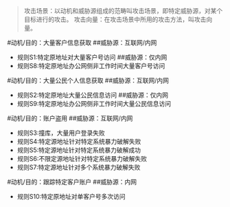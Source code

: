 
>攻击场景：以动机和威胁源组成的范畴叫攻击场景，即特定威胁源，对某个目标进行的攻击。
>攻击向量：在攻击场景中所用的攻击方法，叫攻击向量。

#动机/目的：大量客户信息获取
##威胁源：互联网/内网
* 规则S1:特定原地址对大量客户号访问
##威胁源：仅内网
* 规则S8:特定原地址办公网侧非工作时间大量客户号访问

#动机/目的：大量公民个人信息获取
##威胁源：互联网/内网
* 规则S2:特定原地址大量公民信息访问
##威胁源：仅内网
* 规则S9:特定原地址办公网侧非工作时间大量公民信息访问

#动机/目的：账户盗用
##威胁源：互联网/内网
* 规则S3:撞库，大量用户登录失败
* 规则S4:特定源地址针对特定系统暴力破解失败
* 规则S5:特定源地址针对特定系统暴力破解成功
* 规则S6:不限定源地址针对特定系统暴力破解失败
* 规则S7:特定源地址针对多个系统暴力破解失败

#动机/目的：跟踪特定客户账户
##威胁源：内网
* 规则S10:特定原地址对单客户号多次访问


